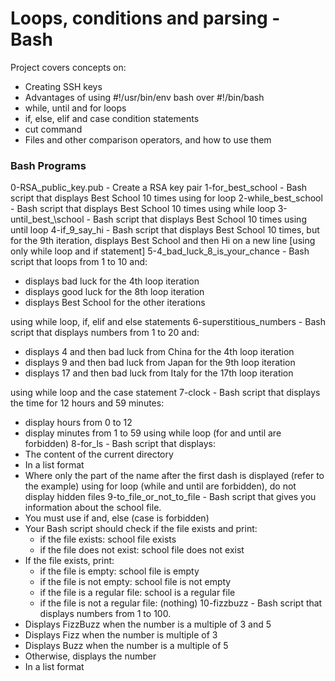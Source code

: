 # Loops, conditions and parsing - Bash

Project covers concepts on:
* Creating SSH keys
* Advantages of using #!/usr/bin/env bash over #!/bin/bash
* while, until and for loops
* if, else, elif and case condition statements
* cut command
* Files and other comparison operators, and how to use them
### Bash Programs

0-RSA\_public\_key.pub - Create a RSA key pair
1-for\_best\_school - Bash script that displays Best School 10 times using for loop
2-while\_best\_school - Bash script that displays Best School 10 times using while loop
3-until\_best_\school - Bash script that displays Best School 10 times using until loop
4-if\_9\_say\_hi - Bash script that displays Best School 10 times, but for the 9th iteration, displays Best School and then Hi on a new line [using only while loop and if statement]
5-4\_bad\_luck\_8\_is\_your\_chance - Bash script that loops from 1 to 10 and:
* displays bad luck for the 4th loop iteration
* displays good luck for the 8th loop iteration
* displays Best School for the other iterations

using while loop, if, elif and else statements
6-superstitious\_numbers - Bash script that displays numbers from 1 to 20 and:
* displays 4 and then bad luck from China for the 4th loop iteration
* displays 9 and then bad luck from Japan for the 9th loop iteration
* displays 17 and then bad luck from Italy for the 17th loop iteration

using while loop and the case statement
7-clock - Bash script that displays the time for 12 hours and 59 minutes:
* display hours from 0 to 12
* display minutes from 1 to 59
using while loop (for and until are forbidden)
8-for\_ls - Bash script that displays:
* The content of the current directory
* In a list format
* Where only the part of the name after the first dash is displayed (refer to the example)
using for loop (while and until are forbidden), do not display hidden files
9-to\_file\_or\_not\_to\_file - Bash script that gives you information about the school file.
* You must use if and, else (case is forbidden)
* Your Bash script should check if the file exists and print:
  * if the file exists: school file exists
  * if the file does not exist: school file does not exist
* If the file exists, print:
  * if the file is empty: school file is empty
  * if the file is not empty: school file is not empty
  * if the file is a regular file: school is a regular file
  * if the file is not a regular file: (nothing)
10-fizzbuzz - Bash script that displays numbers from 1 to 100.
* Displays FizzBuzz when the number is a multiple of 3 and 5
* Displays Fizz when the number is multiple of 3
* Displays Buzz when the number is a multiple of 5
* Otherwise, displays the number
* In a list format
